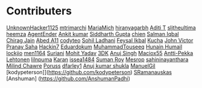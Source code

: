 # Contributers
<!-- Example:
[Your Name](http://github.com/YourUserName)
-->

<!-- Edit Below This Line At A Random Place Not At The Bottom Or The Top-->


[UnknownHacker1125](http://github.com/UnknownHacker1125)
[mtrimarchi](http://github.com/mtrimarchi)
[MariaMich](https://github.com/MariaMich)
[hiranyagarbh](http://github.com/hiranyagarbh)
[Aditi T](http://github.com/mystic-potato)
[sljtheultima](http://github.com/sljtheultima)
[heemza](http://github.com/heemza)
[AgentEnder](http://github.com/agentender)
[Ankit kumar](https://github.com/PrajapatiAnkit)
[Siddharth Gupta](https://github.com/Siddharth-gupta99)
[chien](https://github.com/omegachien)
[Salman Iqbal](https://github.com/salmaniqbal92)
[Chirag Jain](https://github.com/chirag-jn/)
[Abed A11](https://github.com/abedafr)
[codyteo](https://github.com/codyteo)
[Sohil Ladhani](https://github.com/sohilladhani)
[Feysal Ikbal](https://github.com/feysalikbal)
[Kucha](https://github.com/Kucha1122)
[John Victor](https://github.com/johnvict0r)
[Pranay Saha](https://github.com/PranaySaha97)
[Hackin7](https://github.com/Hackin7) 
[Eduardokum](https://github.com/eduardokum)
[MuhammadTouseeq](https://github.com/MuhammadTouseeq)
[Hunain Humail](https://github.com/HunainHumail)
[lockjio](https://github.com/lockjio)
[men1164](https://github.com/men1164)
[Suriani](https://github.com/suriani16)
[Mohit Yadav](https://github.com/mohityadav7)
[3DK](https://github.com/3DKFI)
[Anuj Singh](https://github.com/underscoreanuj)
[Maciox55](https://github.com/Maciox55)
[Antti-Pekka Lehtonen](https://github.com/apleht)
[lilnpuma](https//github.com/lilnpuma)
[Karan](https://github.com/lookingserious)
[issea1484](https://github.com/issea1484)
[Suman Roy](https://github.com/Sumanrox)
[Mesrop](https://github.com/mesropandreasyan)
[sahininayanthara](https://github.com/sahininayanthara)
[Milind Chawre](https://github.com/milindchawre)
[Poruss](https://github.com/poruss)
[dfarley1](https://github.com/dfarley1)
[Anuj kumar shukla](https://github.com/anujshuklaas)
[ManuelGil](https://github.com/ManuelGil)
[kodypeterson]](https://github.com/kodypeterson)
[SRamanauskas](https://github.com/SRamanauskas)
[Anshuman] (https://github.com/AnshumanPadhi)




